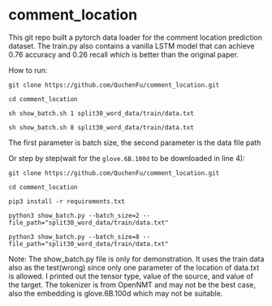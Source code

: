 # comment_location

This git repo built a pytorch data loader for the comment location prediction dataset. The train.py also contains a vanilla LSTM model that can achieve 0.76 accuracy and 0.26 recall which is better than the original paper.

How to run:

`git clone https://github.com/QuchenFu/comment_location.git`

`cd comment_location`

`sh show_batch.sh 1 split30_word_data/train/data.txt`

`sh show_batch.sh 8 split30_word_data/train/data.txt`

The first parameter is batch size, the second parameter is the data file path


Or step by step(wait for the `glove.6B.100d` to be downloaded in line 4):

`git clone https://github.com/QuchenFu/comment_location.git`

`cd comment_location`

`pip3 install -r requirements.txt`

`python3 show_batch.py --batch_size=2 --file_path="split30_word_data/train/data.txt"`

`python3 show_batch.py --batch_size=8 --file_path="split30_word_data/train/data.txt"`

Note:
The show_batch.py file is only for demonstration. It uses the train data also as the test(wrong) since only one parameter of the location of data.txt is allowed. I printed out the tensor type, value of the source, and value of the target. The tokenizer is from OpenNMT and may not be the best case, also the embedding is glove.6B.100d which may not be suitable.
